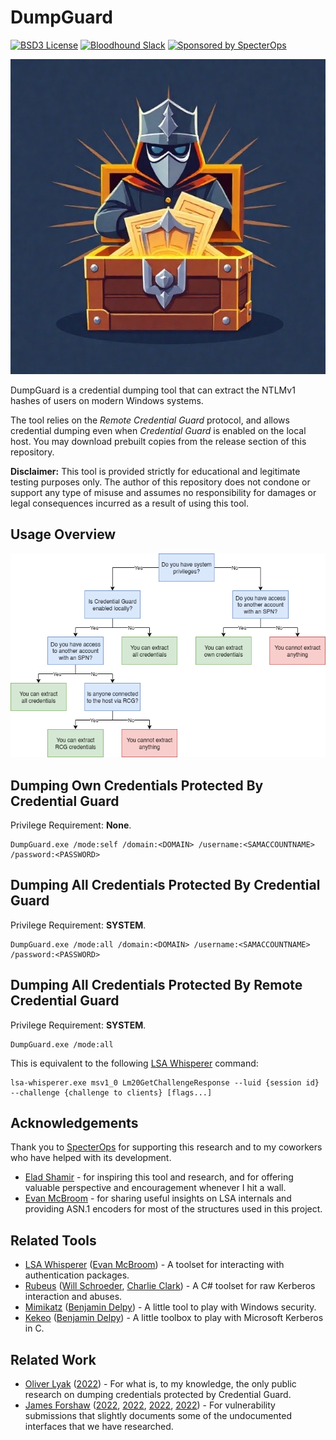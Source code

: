 # DumpGuard
[![BSD3 License](https://img.shields.io/badge/License-BSD%203--Clause-orange.svg?style=flat)](LICENSE)
[![Bloodhound Slack](https://img.shields.io/badge/BloodHound%20Slack-4A154B?logo=slack&logoColor=white)](https://ghst.ly/BHSlack)
[![Sponsored by SpecterOps](https://img.shields.io/endpoint?url=https://raw.githubusercontent.com/specterops/.github/main/config/shield.json)](https://github.com/specterops)

![Logo](logo.jpeg)

DumpGuard is a credential dumping tool that can extract the NTLMv1 hashes of users on modern Windows systems.

The tool relies on the _Remote Credential Guard_ protocol, and allows credential dumping even when _Credential Guard_ is enabled on the local host. You may download prebuilt copies from the release section of this repository.

**Disclaimer:** This tool is provided strictly for educational and legitimate testing purposes only. The author of this repository does not condone or support any type of misuse and assumes no responsibility for damages or legal consequences incurred as a result of using this tool.

## Usage Overview
![Usage Scenarios](usages.png)

## Dumping Own Credentials Protected By Credential Guard
Privilege Requirement: **None**.

```
DumpGuard.exe /mode:self /domain:<DOMAIN> /username:<SAMACCOUNTNAME> /password:<PASSWORD>
```

## Dumping All Credentials Protected By Credential Guard
Privilege Requirement: **SYSTEM**.

```
DumpGuard.exe /mode:all /domain:<DOMAIN> /username:<SAMACCOUNTNAME> /password:<PASSWORD>
```

## Dumping All Credentials Protected By Remote Credential Guard
Privilege Requirement: **SYSTEM**.

```
DumpGuard.exe /mode:all
```

This is equivalent to the following [LSA Whisperer](https://github.com/EvanMcBroom/lsa-whisperer) command:
```
lsa-whisperer.exe msv1_0 Lm20GetChallengeResponse --luid {session id} --challenge {challenge to clients} [flags...]
```

## Acknowledgements

Thank you to [SpecterOps](https://specterops.io/) for supporting this research and to my coworkers who have helped with its development.
- [Elad Shamir](https://twitter.com/elad_shamir) - for inspiring this tool and research, and for offering valuable perspective and encouragement whenever I hit a wall.
- [Evan McBroom](https://github.com/EvanMcBroom) - for sharing useful insights on LSA internals and providing ASN.1 encoders for most of the structures used in this project.

## Related Tools
- [LSA Whisperer](https://github.com/EvanMcBroom/lsa-whisperer) ([Evan McBroom](https://github.com/EvanMcBroom)) - A toolset for interacting with authentication packages.
- [Rubeus](https://github.com/GhostPack/Rubeus) ([Will Schroeder](https://github.com/HarmJ0y), [Charlie Clark](https://x.com/exploitph)) - A C# toolset for raw Kerberos interaction and abuses.
- [Mimikatz](https://github.com/gentilkiwi/mimikatz) ([Benjamin Delpy](https://github.com/gentilkiwi)) - A little tool to play with Windows security.
- [Kekeo](https://github.com/gentilkiwi/kekeo) ([Benjamin Delpy](https://github.com/gentilkiwi)) - A little toolbox to play with Microsoft Kerberos in C.

## Related Work
- [Oliver Lyak](https://github.com/ly4k) ([2022](https://research.ifcr.dk/pass-the-challenge-defeating-windows-defender-credential-guard-31a892eee22)) - For what is, to my knowledge, the only public research on dumping credentials protected by Credential Guard.
- [James Forshaw](https://x.com/tiraniddo) ([2022](https://project-zero.issues.chromium.org/issues/42451433), [2022](https://project-zero.issues.chromium.org/issues/42451435), [2022](https://project-zero.issues.chromium.org/issues/42451397), [2022](https://project-zero.issues.chromium.org/issues/42451436)) - For vulnerability submissions that slightly documents some of the undocumented interfaces that we have researched.

